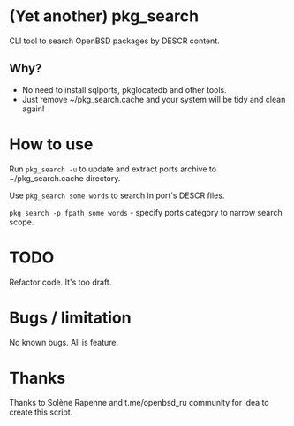 # (Yet another) pkg_search

CLI tool to search OpenBSD packages by DESCR content.

## Why?

* No need to install sqlports, pkglocatedb and other tools.
* Just remove ~/pkg_search.cache and your system will be tidy and clean again!

# How to use

Run `pkg_search -u` to update and extract ports archive to ~/pkg_search.cache directory.

Use `pkg_search some words` to search in port's DESCR files.

`pkg_search -p fpath some words` - specify ports category to narrow search scope.

# TODO

Refactor code. It's too draft.

# Bugs / limitation

No known bugs. All is feature.

# Thanks

Thanks to Solène Rapenne and t.me/openbsd_ru community for idea to create this script.
